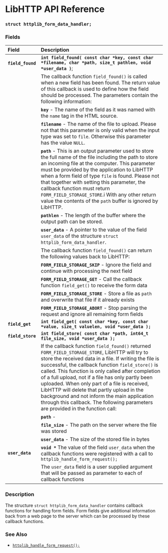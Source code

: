 # LibHTTP API Reference

### `struct httplib_form_data_handler;`

### Fields

|Field|Description|
|:---|:---|
|**`field_found`**|**`int field_found( const char *key, const char *filename, char *path, size_t pathlen, void *user_data )`**;|
||The callback function `field_found()` is called when a new field has been found. The return value of this callback is used to define how the field should be processed. The parameters contain the following information:|
||**`key`** - The name of the field as it was named with the `name` tag in the HTML source.|
||**`filename`** - The name of the file to upload. Please not that this parameter is only valid when the input type was set to `file`. Otherwise this parameter has the value `NULL`.|
||**`path`** - This is an output parameter used to store the full name of the file including the path to store an incoming file at the computer. This parameter must be provided by the application to LibHTTP when a form field of type `file` is found. Please not that together with setting this parameter, the callback function must return `FORM_FIELD_STORAGE_STORE`.i With any other return value the contents of the `path` buffer is ignored by LibHTTP.|
||**`pathlen`** - The length of the buffer where the output path can be stored.|
||**`user_data`** - A pointer to the value of the field `user_data` of the structure `struct httplib_form_data_handler`.|
||The callback function `field_found()` can return the following values back to LibHTTP:|
||**`FORM_FIELD_STORAGE_SKIP`** - Ignore the field and continue with processing the next field|
||**`FORM_FIELD_STORAGE_GET`** - Call the callback function `field_get()` to receive the form data|
||**`FORM_FIELD_STORAGE_STORE`** - Store a file as `path` and overwrite that file if it already exists|
||**`FORM_FIELD_STORAGE_ABORT`** - Stop parsing the request and ignore all remaining form fields|
|**`field_get`**|**`int field_get( const char *key, const char *value, size_t valuelen, void *user_data );`**|
|**`field_store`**|**`int field_store( const char *path, int64_t file_size, void *user_data );`**|
||If the callback function `field_found()` returned `FORM_FIELD_STORAGE_STORE`, LibHTTP will try to store the received data in a file. If writing the file is successful, the callback function `field_store()` is called. This function is only called after completion of a full upload, not if a file has only partly been uploaded. When only part of a file is received, LibHTTP will delete that partly upload in the background and not inform the main application through this callback. The following parameters are provided in the function call:|
||**`path`** -|
||**`file_size`** - The path on the server where the file was stored|
||**`user_data`** - The size of the stored file in bytes|
|**`user_data`**|**`void *`** The value of the field `user_data` when the callback functions were registered with a call to `httplib_handle_form_request();`|
||The `user_data` field is a user supplied argument that will be passed as parameter to each of callback functions|

### Description

The structure `struct httplib_form_data_handler` contains callback functions for handling form fields. Form fields give additional information back from a web page to the server which can be processed by these callback functions.

### See Also

* [`httplib_handle_form_request();`](httplib_handle_form_request.md)

